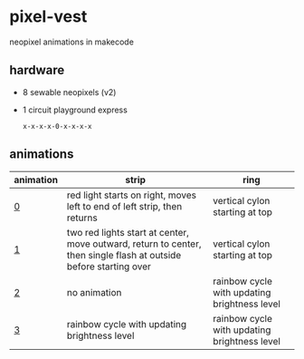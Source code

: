 # pixel-vest
neopixel animations in makecode


## hardware
* 8 sewable neopixels (v2)
* 1 circuit playground express

    `x-x-x-x-0-x-x-x-x`


## animations

| animation | strip | ring |
|---------- | ------| -----|
| [0](https://github.com/ntno/neopixelvest/blob/master/animations/0.ts) | red light starts on right, moves left to end of left strip, then returns | vertical cylon starting at top  |
| [1](https://github.com/ntno/neopixelvest/blob/master/animations/1.ts) | two red lights start at center, move outward, return to center, then single flash at outside before starting over | vertical cylon starting at top |
| [2](https://github.com/ntno/neopixelvest/blob/master/animations/2.ts) | no animation | rainbow cycle with updating brightness level|
| [3](https://github.com/ntno/neopixelvest/blob/master/animations/3.ts) | rainbow cycle with updating brightness level | rainbow cycle with updating brightness level|

